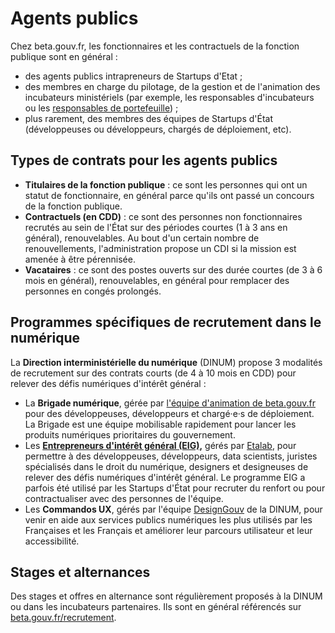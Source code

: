 # Agents publics

Chez beta.gouv.fr, les fonctionnaires et les contractuels de la fonction publique sont en général :

* des agents publics intrapreneurs de Startups d'Etat ;
* des membres en charge du pilotage, de la gestion et de l'animation des incubateurs ministériels (par exemple, les responsables d'incubateurs ou les [responsables de portefeuille](../../../gerer-sa-startup-detat-ou-de-territoires-au-quotidien/decouvrir-les-differents-metiers-dune-startup-detat/responsables-de-portefeuille.md)) ;&#x20;
* plus rarement, des membres des équipes de Startups d'État (développeuses ou développeurs, chargés de déploiement, etc).

## Types de contrats pour les agents publics

* **Titulaires de la fonction publique** : ce sont les personnes qui ont un statut de fonctionnaire, en général parce qu'ils ont passé un concours de la fonction publique.
* **Contractuels (en CDD)** : ce sont des personnes non fonctionnaires recrutés au sein de l'État sur des périodes courtes (1 à 3 ans en général), renouvelables. Au bout d'un certain nombre de renouvellements, l'administration propose un CDI si la mission est amenée à être pérennisée.
* **Vacataires** : ce sont des postes ouverts sur des durée courtes (de 3 à 6 mois en général), renouvelables, en général pour remplacer des personnes en congés prolongés.

## Programmes spécifiques de recrutement dans le numérique

La **Direction interministérielle du numérique** (DINUM) propose 3 modalités de recrutement sur des contrats courts (de 4 à 10 mois en CDD) pour relever des défis numériques d'intérêt général :&#x20;

* La **Brigade numérique**, gérée par [l'équipe d'animation de beta.gouv.fr ](../../actions-transverses/equipe-danimation.md)pour des développeuses, développeurs et chargé·e·s de déploiement. La Brigade est une équipe mobilisable rapidement pour lancer les produits numériques prioritaires du gouvernement.&#x20;
* Les [**Entrepreneurs d'intérêt général (EIG),**](https://entrepreneur-interet-general.etalab.gouv.fr) gérés par [Etalab](https://etalab.gouv.fr), pour permettre à des développeuses, développeurs, data scientists, juristes spécialisés dans le droit du numérique,  designers et designeuses de relever des défis numériques d'intérêt général. Le programme EIG a parfois été utilisé par les Startups d'État pour recruter du renfort ou pour contractualiser avec des personnes de l'équipe.&#x20;
* Les **Commandos UX**, gérés par l'équipe [DesignGouv](https://design.numerique.gouv.fr) de la DINUM, pour venir en aide aux services publics numériques les plus utilisés par les Françaises et les Français et améliorer leur parcours utilisateur et leur accessibilité.&#x20;

## Stages et alternances

Des stages et offres en alternance sont régulièrement proposés à la DINUM ou dans les incubateurs partenaires. Ils sont en général référencés sur [beta.gouv.fr/recrutement](https://beta.gouv.fr/recrutement).&#x20;
